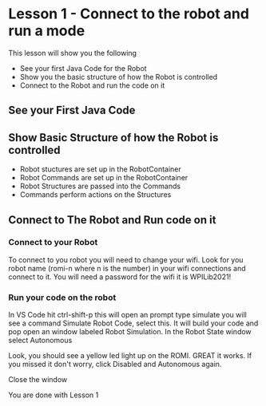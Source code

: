 # Lesson 1 - Connect to the robot and run a mode

This lesson will show you the following
* See your first Java Code for the Robot
* Show you the basic structure of how the Robot is controlled
* Connect to the Robot and run the code on it


## See your First Java Code


## Show Basic Structure of how the Robot is controlled
* Robot stuctures are set up in the RobotContainer
* Robot Commands are set up in the RobotContainer
* Robot Structures are passed into the Commands
* Commands perform actions on the Structures

## Connect to The Robot and Run code on it

### Connect to your Robot
To connect to you robot you will need to change your wifi. Look for you robot name (romi-n where n is the number) in your wifi connections and connect to it. You will need a password for the wifi it is WPILib2021!

### Run your code on the robot
In VS Code hit ctrl-shift-p this will open an prompt type simulate you will see a command Simulate Robot Code, select this. It will build your code and pop open an window labeled Robot Simulation. In the Robot State window select Autonomous

Look, you should see a yellow led light up on the ROMI. GREAT it works. If you missed it don't worry, click Disabled and Autonomous again.

Close the window 

You are done with Lesson 1